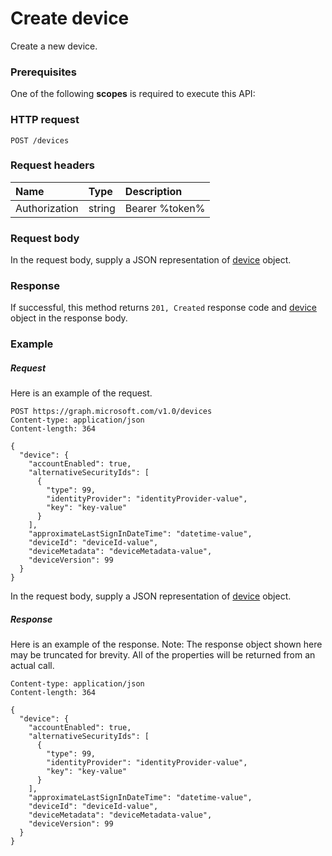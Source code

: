 # Create device

Create a new device.
### Prerequisites
One of the following **scopes** is required to execute this API: 
### HTTP request
<!-- { "blockType": "ignored" } -->
```http
POST /devices

```
### Request headers
| Name       | Type | Description|
|:---------------|:--------|:----------|
| Authorization  | string  | Bearer %token% |

### Request body
In the request body, supply a JSON representation of [device](../resources/device.md) object.


### Response
If successful, this method returns `201, Created` response code and [device](../resources/device.md) object in the response body.

### Example
##### Request
Here is an example of the request.
<!-- {
  "blockType": "request",
  "name": "create_device_from_devices"
}-->
```http
POST https://graph.microsoft.com/v1.0/devices
Content-type: application/json
Content-length: 364

{
  "device": {
    "accountEnabled": true,
    "alternativeSecurityIds": [
      {
        "type": 99,
        "identityProvider": "identityProvider-value",
        "key": "key-value"
      }
    ],
    "approximateLastSignInDateTime": "datetime-value",
    "deviceId": "deviceId-value",
    "deviceMetadata": "deviceMetadata-value",
    "deviceVersion": 99
  }
}
```
In the request body, supply a JSON representation of [device](../resources/device.md) object.
##### Response
Here is an example of the response. Note: The response object shown here may be truncated for brevity. All of the properties will be returned from an actual call.
<!-- {
  "blockType": "response",
  "truncated": true,
  "@odata.type": "microsoft.graph.device"
} -->
```http
Content-type: application/json
Content-length: 364

{
  "device": {
    "accountEnabled": true,
    "alternativeSecurityIds": [
      {
        "type": 99,
        "identityProvider": "identityProvider-value",
        "key": "key-value"
      }
    ],
    "approximateLastSignInDateTime": "datetime-value",
    "deviceId": "deviceId-value",
    "deviceMetadata": "deviceMetadata-value",
    "deviceVersion": 99
  }
}
```

<!-- uuid: 8fcb5dbc-d5aa-4681-8e31-b001d5168d79
2015-10-25 14:57:30 UTC -->
<!-- {
  "type": "#page.annotation",
  "description": "Create device",
  "keywords": "",
  "section": "documentation",
  "tocPath": ""
}-->